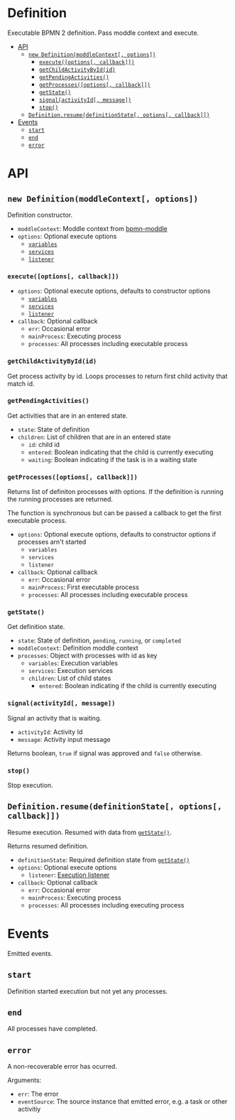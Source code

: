Definition
==========

Executable BPMN 2 definition. Pass moddle context and execute.

<!-- toc -->

- [API](#api)
  - [`new Definition(moddleContext[, options])`](#new-definitionmoddlecontext-options)
    - [`execute([options[, callback]])`](#executeoptions-callback)
    - [`getChildActivityById(id)`](#getchildactivitybyidid)
    - [`getPendingActivities()`](#getpendingactivities)
    - [`getProcesses([options[, callback]])`](#getprocessesoptions-callback)
    - [`getState()`](#getstate)
    - [`signal(activityId[, message])`](#signalactivityid-message)
    - [`stop()`](#stop)
  - [`Definition.resume(definitionState[, options[, callback]])`](#definitionresumedefinitionstate-options-callback)
- [Events](#events)
  - [`start`](#start)
  - [`end`](#end)
  - [`error`](#error)

<!-- tocstop -->

# API

## `new Definition(moddleContext[, options])`

Definition constructor.

- `moddleContext`: Moddle context from [bpmn-moddle][2]
- `options`: Optional execute options
  - [`variables`](/API.md#execution-variables)
  - [`services`](/API.md#execution-services)
  - [`listener`](/API.md#execution-listener)

### `execute([options[, callback]])`

- `options`: Optional execute options, defaults to constructor options
  - [`variables`](/API.md#execution-variables)
  - [`services`](/API.md#execution-services)
  - [`listener`](/API.md#execution-listener)
- `callback`: Optional callback
  - `err`: Occasional error
  - `mainProcess`: Executing process
  - `processes`: All processes including executable process

### `getChildActivityById(id)`

Get process activity by id. Loops processes to return first child activity that match id.

### `getPendingActivities()`

Get activities that are in an entered state.

- `state`: State of definition
- `children`: List of children that are in an entered state
  - `id`: child id
  - `entered`: Boolean indicating that the child is currently executing
  - `waiting`: Boolean indicating if the task is in a waiting state

### `getProcesses([options[, callback]])`

Returns list of definiton processes with options. If the definition is running the running processes are returned.

The function is synchronous but can be passed a callback to get the first executable process.

- `options`: Optional execute options, defaults to constructor options if processes arn't started
  - `variables`
  - `services`
  - `listener`
- `callback`: Optional callback
  - `err`: Occasional error
  - `mainProcess`: First executable process
  - `processes`: All processes including executable process

### `getState()`

Get definition state.

- `state`: State of definition, `pending`, `running`, or `completed`
- `moddleContext`: Definition moddle context
- `processes`: Object with processes with id as key
  - `variables`: Execution variables
  - `services`: Execution services
  - `children`: List of child states
    - `entered`: Boolean indicating if the child is currently executing

### `signal(activityId[, message])`

Signal an activity that is waiting.

- `activityId`: Activity Id
- `message`: Activity input message

Returns boolean, `true` if signal was approved and `false` otherwise.

### `stop()`

Stop execution.

## `Definition.resume(definitionState[, options[, callback]])`

Resume execution. Resumed with data from [`getState()`](#getstate).

Returns resumed definition.

- `definitionState`: Required definition state from [`getState()`](#getstate)
- `options`: Optional execute options
  - `listener`: [Execution listener](/API.md#execution-listener)
- `callback`: Optional callback
  - `err`: Occasional error
  - `mainProcess`: Executing process
  - `processes`: All processes including executing process

# Events

Emitted events.

## `start`

Definition started execution but not yet any processes.

## `end`

All processes have completed.

## `error`

A non-recoverable error has ocurred.

Arguments:
- `err`: The error
- `eventSource`: The source instance that emitted error, e.g. a task or other activitiy

[2]: https://www.npmjs.com/package/bpmn-moddle
